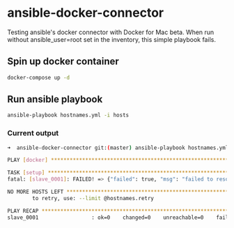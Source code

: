 # ansible-docker-connector
Testing ansible's docker connector with Docker for Mac beta.
When run without ansible_user=root set in the inventory, this simple playbook fails.

## Spin up docker container
```bash
docker-compose up -d
```

## Run ansible playbook
```bash
ansible-playbook hostnames.yml -i hosts
```

### Current output
```bash
➜  ansible-docker-connector git:(master) ansible-playbook hostnames.yml -i hosts

PLAY [docker] ******************************************************************

TASK [setup] *******************************************************************
fatal: [slave_0001]: FAILED! => {"failed": true, "msg": "failed to resolve remote temporary directory from ansible-tmp-1462914143.95-154306547084230: `( umask 22 && mkdir -p \"` echo $HOME/.ansible/tmp/ansible-tmp-1462914143.95-154306547084230 `\" && echo \"` echo $HOME/.ansible/tmp/ansible-tmp-1462914143.95-154306547084230 `\" )` returned empty string"}

NO MORE HOSTS LEFT *************************************************************
        to retry, use: --limit @hostnames.retry

PLAY RECAP *********************************************************************
slave_0001                 : ok=0    changed=0    unreachable=0    failed=1
```
